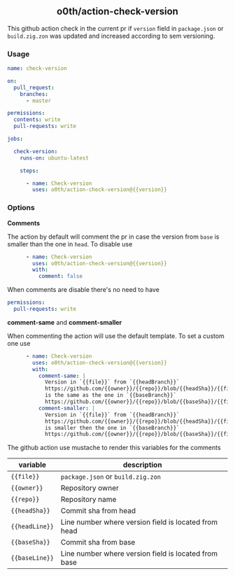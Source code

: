 <h2 align="center">
o0th/action-check-version
</h2>

This github action check in the current pr if `version` field in `package.json`
or `build.zig.zon` was updated and increased according to sem versioning.

### Usage

```yaml
name: check-version 

on:
  pull_request:
    branches:
      - master 

permissions:
  contents: write
  pull-requests: write

jobs:

  check-version:
    runs-on: ubuntu-latest

    steps:

      - name: Check-version
        uses: o0th/action-check-version@{{version}}
```

### Options

**Comments**

The action by default will comment the pr in case the version from `base` is
smaller than the one in `head`. To disable use

```yaml
      - name: Check-version
        uses: o0th/action-check-version@{{version}}
        with:
          comment: false
```

When comments are disable there's no need to have

```yaml
permissions:
  pull-requests: write
```

**comment-same** and **comment-smaller**

When commenting the action will use the default template. To set a custom
one use

```yaml
      - name: Check-version
        uses: o0th/action-check-version@{{version}}
        with:
          comment-same: |
            Version in `{{file}}` from `{{headBranch}}`
            https://github.com/{{owner}}/{{repo}}/blob/{{headSha}}/{{file}}#L{{headLine}}
            is the same as the one in `{{baseBranch}}`
            https://github.com/{{owner}}/{{repo}}/blob/{{baseSha}}/{{file}}#L{{baseLine}}
          comment-smaller: |
            Version in `{{file}}` from `{{headBranch}}`
            https://github.com/{{owner}}/{{repo}}/blob/{{headSha}}/{{file}}#L{{headLine}}
            is smaller then the one in `{{baseBranch}}`
            https://github.com/{{owner}}/{{repo}}/blob/{{baseSha}}/{{file}}#L{{baseLine}}
```

The github action use mustache to render this variables for the comments

| variable       | description                                          |
|----------------|------------------------------------------------------|
| `{{file}}`     | `package.json` or `build.zig.zon`                    |
| `{{owner}}`    | Repository owner                                     |
| `{{repo}}`     | Repository name                                      |
| `{{headSha}}`  | Commit sha from head                                 |
| `{{headLine}}` | Line number where version field is located from head |
| `{{baseSha}}`  | Commit sha from base                                 |
| `{{baseLine}}` | Line number where version field is located from base |
